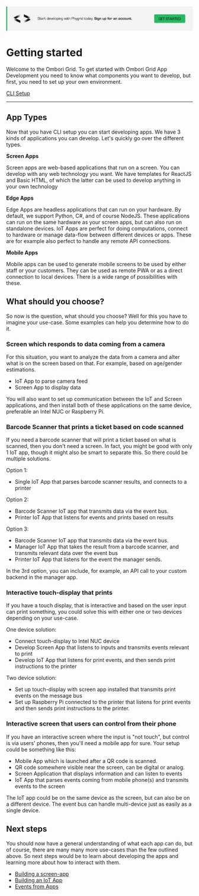 [![](/assets/signup-banner@2x.png ":no-zoom")](https://omborigrid.com)
# Getting started

Welcome to the Ombori Grid. To get started with Ombori Grid App Development you need to know what components you want to develop, but first, you need to set up your own environment. 

[CLI Setup](/cli/setup)

<hr>

## App Types

Now that you have CLI setup you can start developing apps. We have 3 kinds of applications you can develop. Let's quickly go over the different types.

**Screen Apps**

Screen apps are web-based applications that run on a screen. You can develop with any web technology you want. We have templates for ReactJS and Basic HTML, of which the latter can be used to develop anything in your own technology

**Edge Apps**

Edge Apps are headless applications that can run on your hardware. By default, we support Python, C#, and of course NodeJS. These applications can run on the same hardware as your screen apps, but can also run on standalone devices. IoT Apps are perfect for doing computations, connect to hardware or manage data-flow between different devices or apps. These are for example also perfect to handle any remote API connections.

**Mobile Apps**

Mobile apps can be used to generate mobile screens to be used by either staff or your customers. They can be used as remote PWA or as a direct connection to local devices. There is a wide range of possibilities with these.

## What should you choose?
So now is the question, what should you choose? Well for this you have to imagine your use-case. Some examples can help you determine how to do it.

### Screen which responds to data coming from a camera

For this situation, you want to analyze the data from a camera and alter what is on the screen based on that. For example, based on age/gender estimations.

- IoT App to parse camera feed
- Screen App to display data

You will also want to set up communication between the IoT and Screen applications, and then install both of these applications on the same device, preferable an Intel NUC or Raspberry Pi.

### Barcode Scanner that prints a ticket based on code scanned

If you need a barcode scanner that will print a ticket based on what is scanned, then you don't need a screen. In fact, you might be good with only 1 IoT app, though it might also be smart to separate this. So there could be multiple solutions.

Option 1:

- Single IoT App that parses barcode scanner results, and connects to a printer

Option 2:

- Barcode Scanner IoT app that transmits data via the event bus.
- Printer IoT App that listens for events and prints based on results

Option 3:

- Barcode Scanner IoT app that transmits data via the event bus.
- Manager IoT App that takes the result from a barcode scanner, and transmits relevant data over the event bus
- Printer IoT App that listens for the event the manager sends.

In the 3rd option, you can include, for example, an API call to your custom backend in the manager app.

### Interactive touch-display that prints

If you have a touch display, that is interactive and based on the user input can print something, you could solve this with either one or two devices depending on your use-case. 

One device solution:

- Connect touch-display to Intel NUC device
- Develop Screen App that listens to inputs and transmits events relevant to print
- Develop IoT App that listens for print events, and then sends print instructions to the printer

Two device solution:

- Set up touch-display with screen app installed that transmits print events on the message bus
- Set up Raspberry Pi connected to the printer that listens for print events and then sends print instructions to the printer.

### Interactive screen that users can control from their phone

If you have an interactive screen where the input is "not touch", but control is via users' phones, then you'll need a mobile app for sure. Your setup could be something like this:

- Mobile App which is launched after a QR code is scanned.
- QR code somewhere visible near the screen, can be digital or analog.
- Screen Application that displays information and can listen to events
- IoT App that parses events coming from mobile phone(s) and transmits events to the screen

The IoT app could be on the same device as the screen, but can also be on a different device. The event bus can handle multi-device just as easily as a single device.

## Next steps

You should now have a general understanding of what each app can do, but of course, there are many many more use-cases than the few outlined above. So next steps would be to learn about developing the apps and learning more about how to interact with them.

- [Building a screen-app](/app-development/building-your-first-screen-app)
- [Building an IoT App](/iot-development/creating-your-first-iot-app.md)
- [Events from Apps](/iot-development/communication)